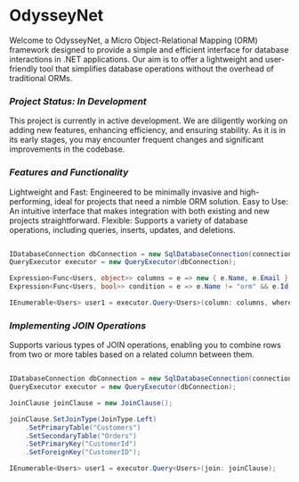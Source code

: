 # OdysseyNet

Welcome to OdysseyNet, a Micro Object-Relational Mapping (ORM) framework designed to provide a simple and efficient interface for database interactions in .NET applications. Our aim is to offer a lightweight and user-friendly tool that simplifies database operations without the overhead of traditional ORMs.

<h3><em> Project Status: In Development </em></h3>

This project is currently in active development. We are diligently working on adding new features, enhancing efficiency, and ensuring stability. As it is in its early stages, you may encounter frequent changes and significant improvements in the codebase.


<h3><em> Features and Functionality </em></h3>

Lightweight and Fast: Engineered to be minimally invasive and high-performing, ideal for projects that need a nimble ORM solution.
Easy to Use: An intuitive interface that makes integration with both existing and new projects straightforward.
Flexible: Supports a variety of database operations, including queries, inserts, updates, and deletions.

```csharp

IDatabaseConnection dbConnection = new SqlDatabaseConnection(connectionString);
QueryExecutor executor = new QueryExecutor(dbConnection);

Expression<Func<Users, object>> columns = e => new { e.Name, e.Email };
Expression<Func<Users, bool>> condition = e => e.Name != "orm" && e.Id == 2;

IEnumerable<Users> user1 = executor.Query<Users>(column: columns, where: condition);

```


<h3><em> Implementing JOIN Operations </em></h3>

Supports various types of JOIN operations, enabling you to combine rows from two or more tables based on a related column between them.

```csharp

IDatabaseConnection dbConnection = new SqlDatabaseConnection(connectionString);
QueryExecutor executor = new QueryExecutor(dbConnection);

JoinClause joinClause = new JoinClause();

joinClause.SetJoinType(JoinType.Left)
    .SetPrimaryTable("Customers")
    .SetSecondaryTable("Orders")
    .SetPrimaryKey("CustomerId")
    .SetForeignKey("CustomerID");

IEnumerable<Users> user1 = executor.Query<Users>(join: joinClause);

```



